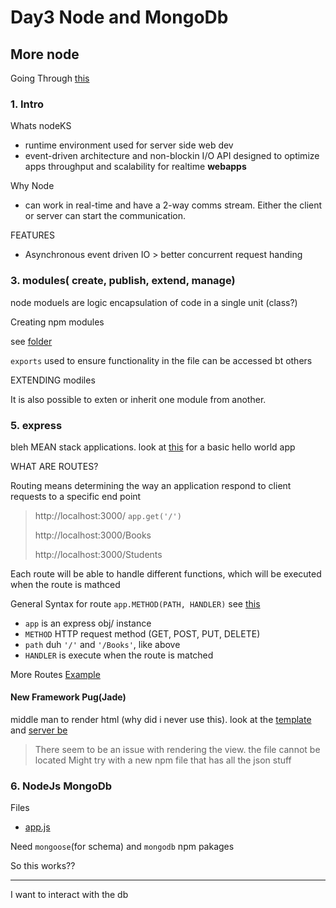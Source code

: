 # Day3 Node and MongoDb

## More node

Going Through [this](https://www.guru99.com/node-js-tutorial.html)

### 1. Intro

Whats nodeKS

- runtime environment used for server side web dev
- event-driven architecture and non-blockin I/O API designed to optimize apps throughput and scalability for realtime **webapps**

Why Node

- can work in real-time and have a 2-way comms stream. Either the client or server can start the communication.

FEATURES

- Asynchronous event driven IO > better concurrent request handing

### 3. modules( create, publish, extend, manage)

node moduels are logic encapsulation of code in a single unit (class?)

Creating npm modules

see [folder](./create/additions.js)

`exports` used to ensure functionality in the file can be accessed bt others

EXTENDING modiles

It is also possible to exten or inherit one module from another.

### 5. express

bleh MEAN stack applications. look at [this](./express/hello.js) for a basic hello world app

WHAT ARE ROUTES?

Routing means determining the way an application respond to client requests to a specific end point

> http://localhost:3000/   `app.get('/')`
>
> http://localhost:3000/Books
>
> http://localhost:3000/Students

Each route will be able to handle different functions, which will be executed when the route is mathced

General Syntax for route `app.METHOD(PATH, HANDLER)` see [this](./express/hello.js)

- `app` is an express obj/ instance
- `METHOD` HTTP request method (GET, POST, PUT, DELETE)
- `path` duh `'/'` and  `'/Books'`, like above
- `HANDLER` is execute when the route is matched

More Routes [Example](./express/moreRoutes.js)

#### New Framework Pug(Jade)

middle man to render html (why did i never use this). look at the [template](./express/index.html) and [server be](./express/moreRoutes.js)

> There seem to be an issue with rendering the view. the file cannot be located
> Might try with a new npm file that has all the json stuff

### 6. NodeJs MongoDb

Files

- [app.js](./mongo/app.js)

Need `mongoose`(for schema) and `mongodb` npm pakages

So this works??

---

I want to interact with the db